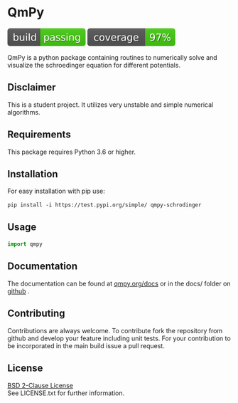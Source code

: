 # QmPy

<img src="./badges/build_passing.svg"> <img src="./badges/coverage.svg">

QmPy is a python package containing routines to numerically solve and visualize
the schroedinger equation for different potentials.


## Disclaimer

This is a student project. It utilizes very unstable and simple numerical
algorithms.

## Requirements

This package requires Python 3.6 or higher.

## Installation

For easy installation with pip use:

```shell
pip install -i https://test.pypi.org/simple/ qmpy-schrodinger
```

## Usage

```python
import qmpy
```

## Documentation

The documentation can be found at [qmpy.org/docs](http://qmpy.org/docs/) or
in the docs/ folder on [github](https://github.com/kenokrieger/QmPy/tree/master/docs) .

## Contributing

Contributions are always welcome. To contribute fork the repository from
github and develop your feature including unit tests. For your contribution
to be incorporated in the main build issue a pull request.

## License

[BSD 2-Clause License](https://choosealicense.com/licenses/bsd-2-clause/) <br/>
See LICENSE.txt for further information.
